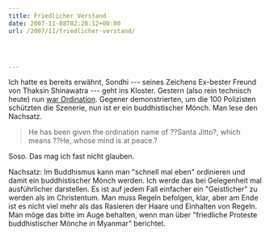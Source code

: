 ```yaml
---
title: Friedlicher Verstand
date: 2007-11-08T02:28:12+00:00
url: /2007/11/friedlicher-verstand/




---
```

Ich hatte es bereits erwähnt, Sondhi --- seines Zeichens Ex-bester Freund von Thaksin Shinawatra --- geht ins Kloster. Gestern (also rein technisch heute) nun [war Ordination][1]. Gegener demonstrierten, um die 100 Polizisten schützten die Szenerie, nun ist er ein buddhistischer Mönch. Man lese den Nachsatz.

> He has been given the ordination name of ??Santa Jitto?, which means ??He, whose mind is at peace.?

Soso. Das mag ich fast nicht glauben.

Nachsatz: Im Buddhismus kann man "schnell mal eben" ordinieren und damit ein buddhistischer Mönch werden. Ich werde das bei Gelegenheit mal ausführlicher darstellen. Es ist auf jedem Fall einfacher ein "Geistlicher" zu werden als im Christentum. Man muss Regeln befolgen, klar, aber am Ende ist es nicht viel mehr als das Rasieren der Haare und Einhalten von Regeln. Man möge das bitte im Auge behalten, wenn man über "friedliche Proteste buddhistischer Mönche in Myanmar" berichtet.

 [1]: http://www.bangkokpost.com/breaking_news/breakingnews.php?id=123391
